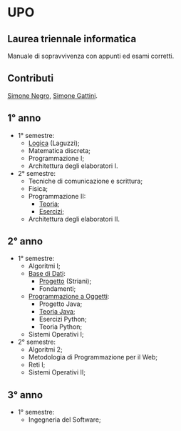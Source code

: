 # UPO

## Laurea triennale informatica

Manuale di sopravvivenza con appunti ed esami corretti.

## Contributi

[Simone Negro](https://www.github.com/simonenegro), [Simone Gattini](https://www.github.com/Ziocash).

## 1° anno

- 1° semestre:
  - [Logica](./1°Anno/1°Semestre/Logica) (Laguzzi);
  - Matematica discreta;
  - Programmazione I;
  - Architettura degli elaboratori I.
- 2° semestre:
  - Tecniche di comunicazione e scrittura;
  - Fisica;
  - Programmazione II:
    - [Teoria](https://github.com/SimoneNegro/UPO/tree/main/1%C2%B0Anno/2%C2%B0Semestre/PogrammazioneII/TeoriaProgrammazioneII);
    - [Esercizi](https://github.com/SimoneNegro/UPO/tree/main/1%C2%B0Anno/2%C2%B0Semestre/PogrammazioneII/EserciziProgrammazioneII);
  - Architettura degli elaboratori II.
  
## 2° anno

- 1° semestre:
  - Algoritmi I;
  - [Base di Dati](./2°Anno/1°Semestre/BaseDiDati):
    - [Progetto](./2°Anno/1°Semestre/BaseDiDati/Progetto) (Striani);
    - Fondamenti;
  - [Programmazione a Oggetti](./2°Anno/1°Semestre/ProgrammazioneAOggetti):
    - Progetto Java;
    - [Teoria Java](./2°Anno/1°Semestre/ProgrammazioneAOggetti/Java/TeoriaJava);
    - Esercizi Python;
    - Teoria Python;
  - Sistemi Operativi I;
- 2° semestre:
  - Algoritmi 2;
  - Metodologia di Programmazione per il Web;
  - Reti I;
  - Sistemi Operativi II;

## 3° anno

- 1° semestre:
  - Ingegneria del Software;
  
